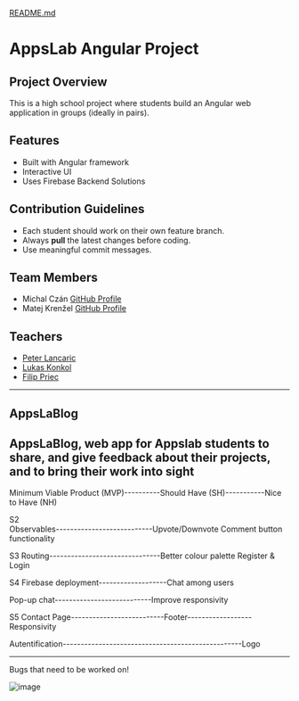 [README.md](https://github.com/user-attachments/files/18668671/README.md)

# AppsLab Angular Project

## Project Overview
This is a high school project where students build an Angular web application in groups (ideally in pairs).

## Features
- Built with Angular framework
- Interactive UI
- Uses Firebase Backend Solutions

## Contribution Guidelines
- Each student should work on their own feature branch.
- Always **pull** the latest changes before coding.
- Use meaningful commit messages.

## Team Members
- Michal Czán [GitHub Profile](https://github.com/michalczan)
- Matej Krenžel [GitHub Profile](https://github.com/matejkrenzel)

## Teachers
- [Peter Lancaric](https://github.com/larkinsss)
- [Lukas Konkol](https://github.com/lukkon)
- [Filip Priec](https://github.com/Filipriec)

---



AppsLaBlog
-------------
AppsLaBlog, web app for Appslab students to share, and give feedback about their projects, and to bring their work into sight
-------------
Minimum Viable Product (MVP)----------Should Have (SH)-----------Nice to Have (NH)

S2	
Observables---------------------------Upvote/Downvote
Comment  button functionality

S3
Routing-------------------------------Better colour palette
Register & Login

S4
Firebase deployment-------------------Chat among users

Pop-up chat---------------------------Improve responsivity

S5
Contact Page--------------------------Footer------------------Responsivity

Autentification--------------------------------------------------Logo







---------------------------------------------------------------
Bugs that need to be worked on!


![image](https://github.com/user-attachments/assets/d62d1bf6-bcc9-421e-9f79-b483ebfd4895)
